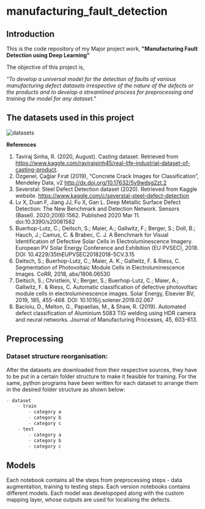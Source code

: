 # manufacturing_fault_detection

## Introduction

This is the code repository of my Major project work, **"Manufacturing Fault Detection using Deep Learning"**

The objective of this project is,

*"To develop a universal model for the detection of faults of various manufacturing defect datasets irrespective of the nature of the defects or the products and to develop a streamlined process for preprocessing and training the model for any dataset."*


## The datasets used in this project
 ![datasets](https://user-images.githubusercontent.com/34205126/114338063-ede7d200-9b6f-11eb-97a0-0d53465320fc.png)


**References**

1.	Taviraj Sinha, R. (2020, August). Casting dataset. Retrieved from https://www.kaggle.com/ravirajsinh45/real-life-industrial-dataset-of-casting-product.
2.	Özgenel, Çağlar Fırat (2019), “Concrete Crack Images for Classification”, Mendeley Data, v2 http://dx.doi.org/10.17632/5y9wdsg2zt.2 
3.	Severstal: Steel Defect Detection dataset (2020). Retrieved from Kaggle website. https://www.kaggle.com/c/severstal-steel-defect-detection  
4.	Lv X, Duan F, Jiang JJ, Fu X, Gan L. Deep Metallic Surface Defect Detection: The New Benchmark and Detection Network. Sensors (Basel). 2020;20(6):1562. Published 2020 Mar 11. doi:10.3390/s20061562
5.	Buerhop-Lutz, C.; Deitsch, S.; Maier, A.; Gallwitz, F.; Berger, S.; Doll, B.; Hauch, J.; Camus, C. & Brabec, C. J. A Benchmark for Visual Identification of Defective Solar Cells in Electroluminescence Imagery. European PV Solar Energy Conference and Exhibition (EU PVSEC), 2018. DOI: 10.4229/35thEUPVSEC20182018-5CV.3.15
6.	Deitsch, S.; Buerhop-Lutz, C.; Maier, A. K.; Gallwitz, F. & Riess, C. Segmentation of Photovoltaic Module Cells in Electroluminescence Images. CoRR, 2018, abs/1806.06530
7.	Deitsch, S.; Christlein, V.; Berger, S.; Buerhop-Lutz, C.; Maier, A.; Gallwitz, F. & Riess, C. Automatic classification of defective photovoltaic module cells in electroluminescence images. Solar Energy, Elsevier BV, 2019, 185, 455-468. DOI: 10.1016/j.solener.2019.02.067
8.	Bacioiu, D., Melton, G., Papaelias, M., & Shaw, R. (2019). Automated defect classification of Aluminium 5083 TIG welding using HDR camera and neural networks. Journal of Manufacturing Processes, 45, 603-613.


## Preprocessing

### Dataset structure reorganisation:

After the datasets are downloaded from their respective sources, they have to be put in a certain folder structure to make it feasible for training. For the same, python programs have been written for each dataset to arrange them in the desired folder structure as shown below:

```python
- dataset
    - train
        - category a
        - category b
        - category c
    - test
        - category a
        - category b
        - category c
```

## Models

Each notebook contains all the steps from preprocessing steps - data augmentation, training to testing steps. Each version notebooks contains different models. Each model was developoped along with the custom mapping layer, whose outputs are used for localising the defects.

